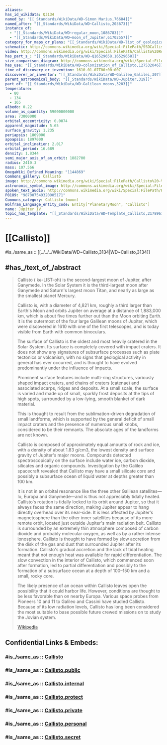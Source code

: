 ```yaml
---
aliases: 
has_id_wikidata: Q3134
named_by: "[[_Standards/WikiData/WD~Simon_Marius,76684]]"
named_after: "[[_Standards/WikiData/WD~Callisto,203673]]"
instance_of:
  - "[[_Standards/WikiData/WD~regular_moon,1086783]]"
  - "[[_Standards/WikiData/WD~moon_of_Jupiter,61702557]]"
category_for_maps_or_plans: "[[_Standards/WikiData/WD~list_of_geological_features_on_Callisto,4886549]]"
schematic: http://commons.wikimedia.org/wiki/Special:FilePath/SSDCallisto.png
video: http://commons.wikimedia.org/wiki/Special:FilePath/Callisto%20Rotation%20Movie.gif
has_part_s_: "[[_Standards/WikiData/WD~Q16529658,16529658]]"
size_comparison_diagram: http://commons.wikimedia.org/wiki/Special:FilePath/Callisto%20Earth%20Moon%20Comparison.png
has_use: "[[_Standards/WikiData/WD~colonization_of_Callisto,127532046]]"
time_of_discovery_or_invention: 1610-01-07T00:00:00Z
discoverer_or_inventor: "[[_Standards/WikiData/WD~Galileo_Galilei,307]]"
parent_astronomical_body: "[[_Standards/WikiData/WD~Jupiter,319]]"
part_of: "[[_Standards/WikiData/WD~Galilean_moons,3203]]"
temperature:
  - 80
  - 134
  - 165
albedo: 0.22
volume_as_quantity: 59000000000
area: 73000000
orbital_eccentricity: 0.0074
apparent_magnitude: 5.65
surface_gravity: 1.235
periapsis: 1869000
apoapsis: 1897000
orbital_inclination: 2.017
orbital_period: 16.689
density: 1.8344
semi_major_axis_of_an_orbit: 1882700
radius: 2410.3
mass: 107.566
OmegaWiki_Defined_Meaning: "1144869"
Commons_gallery: Callisto
image: http://commons.wikimedia.org/wiki/Special:FilePath/Callisto%20-%20July%208%201979%20%2838926064465%29.jpg
astronomic_symbol_image: http://commons.wikimedia.org/wiki/Special:FilePath/Callisto%20symbol%20%28fixed%20width%29.svg
spoken_text_audio: http://commons.wikimedia.org/wiki/Special:FilePath/Pt-Calisto%20%28sat%C3%A9lite%29%20intro.ogg
P8189: "987007549320905171"
Commons_category: Callisto (moon)
Wolfram_Language_entity_code: Entity["PlanetaryMoon", "Callisto"]
name: Júpiter IV
topic_has_template: "[[_Standards/WikiData/WD~Template_Callisto,21789613]]"
---
```


# [[Callisto]] 

#is_/same_as :: [[../../../WikiData/WD~Callisto,3134|WD~Callisto,3134]] 

## #has_/text_of_/abstract 

> Callisto ( kə-LIST-oh) is the second-largest moon of Jupiter, after Ganymede. 
> In the Solar System it is the third-largest moon after Ganymede 
> and Saturn's largest moon Titan, and nearly as large as the smallest planet Mercury. 
> 
> Callisto is, with a diameter of 4,821 km, roughly a third larger than Earth's Moon 
> and orbits Jupiter on average at a distance of 1,883,000 km, 
> which is about five times further out than the Moon orbiting Earth. 
> It is the outermost of the four large Galilean moons of Jupiter, 
> which were discovered in 1610 with one of the first telescopes, 
> and is today visible from Earth with common binoculars.
>
> The surface of Callisto is the oldest and most heavily cratered in the Solar System. 
> Its surface is completely covered with impact craters. 
> It does not show any signatures of subsurface processes 
> such as plate tectonics or volcanism, 
> with no signs that geological activity in general has ever occurred, 
> and is thought to have evolved predominantly under the influence of impacts. 
> 
> Prominent surface features include multi-ring structures, variously shaped impact craters, 
> and chains of craters (catenae) and associated scarps, ridges and deposits. 
> At a small scale, the surface is varied and made up of small, 
> sparkly frost deposits at the tips of high spots, 
> surrounded by a low-lying, smooth blanket of dark material. 
> 
> This is thought to result from the sublimation-driven degradation of small landforms, 
> which is supported by the general deficit of small impact craters 
> and the presence of numerous small knobs, considered to be their remnants. 
> The absolute ages of the landforms are not known.
>
> Callisto is composed of approximately equal amounts of rock and ice, with a density of about 1.83 g/cm3, the lowest density and surface gravity of Jupiter's major moons. Compounds detected spectroscopically on the surface include water ice, carbon dioxide, silicates and organic compounds. Investigation by the Galileo spacecraft revealed that Callisto may have a small silicate core and possibly a subsurface ocean of liquid water at depths greater than 100 km.
>
> It is not in an orbital resonance like the three other Galilean satellites—Io, Europa and Ganymede—and is thus not appreciably tidally heated. Callisto's rotation is tidally locked to its orbit around Jupiter, so that it always faces the same direction, making Jupiter appear to hang directly overhead over its near-side. It is less affected by Jupiter's magnetosphere than the other inner satellites because of its more remote orbit, located just outside Jupiter's main radiation belt. Callisto is surrounded by an extremely thin atmosphere composed of carbon dioxide and probably molecular oxygen, as well as by a rather intense ionosphere. Callisto is thought to have formed by slow accretion from the disk of the gas and dust that surrounded Jupiter after its formation. Callisto's gradual accretion and the lack of tidal heating meant that not enough heat was available for rapid differentiation. The slow convection in the interior of Callisto, which commenced soon after formation, led to partial differentiation and possibly to the formation of a subsurface ocean at a depth of 100–150 km and a small, rocky core.
>
> The likely presence of an ocean within Callisto leaves open the possibility that it could harbor life. However, conditions are thought to be less favorable than on nearby Europa. Various space probes from Pioneers 10 and 11 to Galileo and Cassini have studied Callisto. Because of its low radiation levels, Callisto has long been considered the most suitable to base possible future crewed missions on to study the Jovian system.
>
> [Wikipedia](https://en.wikipedia.org/wiki/Callisto%20(moon)) 


## Confidential Links & Embeds: 

### #is_/same_as :: [Callisto](/_Standards/Astronomy/Solar_System/Jupiter/Callisto.md) 

### #is_/same_as :: [Callisto.public](/_public/Astronomy/Solar_System/Jupiter/Callisto.public.md) 

### #is_/same_as :: [Callisto.internal](/_internal/Astronomy/Solar_System/Jupiter/Callisto.internal.md) 

### #is_/same_as :: [Callisto.protect](/_protect/Astronomy/Solar_System/Jupiter/Callisto.protect.md) 

### #is_/same_as :: [Callisto.private](/_private/Astronomy/Solar_System/Jupiter/Callisto.private.md) 

### #is_/same_as :: [Callisto.personal](/_personal/Astronomy/Solar_System/Jupiter/Callisto.personal.md) 

### #is_/same_as :: [Callisto.secret](/_secret/Astronomy/Solar_System/Jupiter/Callisto.secret.md)

